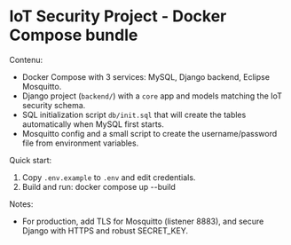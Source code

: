 # IoT Security Project - Docker Compose bundle

Contenu:
- Docker Compose with 3 services: MySQL, Django backend, Eclipse Mosquitto.
- Django project (`backend/`) with a `core` app and models matching the IoT security schema.
- SQL initialization script `db/init.sql` that will create the tables automatically when MySQL first starts.
- Mosquitto config and a small script to create the username/password file from environment variables.

Quick start:
1. Copy `.env.example` to `.env` and edit credentials.
2. Build and run:
   docker compose up --build

Notes:
- For production, add TLS for Mosquitto (listener 8883), and secure Django with HTTPS and robust SECRET_KEY.
